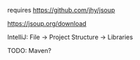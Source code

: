 requires https://github.com/jhy/jsoup

https://jsoup.org/download

IntelliJ: File -> Project Structure -> Libraries

TODO: Maven?